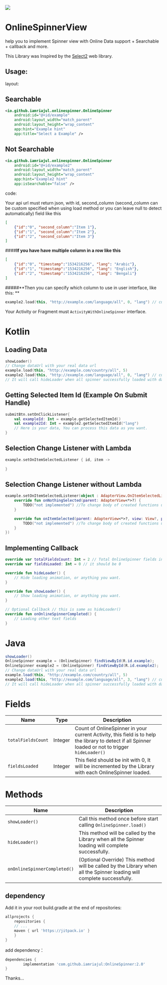 [![](https://jitpack.io/v/iamriajul/OnlineSpinner.svg)](https://jitpack.io/#iamriajul/OnlineSpinner)

# OnlineSpinnerView

help you to implement Spinner view with Online Data support + Searchable + callback and more.

This Library was Inspired by the [Select2](https://select2.org) web library.

Usage:
---

layout:

Searchable
---
```xml
<io.github.iamriajul.onlinespinner.OnlineSpinner
    android:id="@+id/example"
    android:layout_width="match_parent"
    android:layout_height="wrap_content"
    app:hint="Example hint"
    app:title="Select a Example" />
```

Not Searchable
---
```xml
<io.github.iamriajul.onlinespinner.OnlineSpinner
    android:id="@+id/example2"
    android:layout_width="match_parent"
    android:layout_height="wrap_content"
    app:hint="Example2 hint"
    app:isSearchable="false" />
```
code:

Your api url must return json, with id, second_column (second_column can be custom specified when using load method or you can leave null to detect automatically) field like this  
```json
[
    {"id":"0", "second_column":"Item 1"},
    {"id":"1", "second_column":"Item 2"},
    {"id":"2", "second_column":"Item 3"}
]
```
####**If you have have multiple column in a row like this**
 ```json
 [
     {"id":"0", "timestamp":"1534216256", "lang": "Arabic"},
     {"id":"1", "timestamp":"1534216256", "lang": "English"},
     {"id":"2", "timestamp":"1534216256", "lang": "Bengali"}
 ]
 ```
#####**Then you can specify which column to use in user interface, like this: **
```kotlin
example2.load(this, "http://example.com/language/all", 0, "lang") // custom specified column name and selected is Arabic
```

Your Activity or Fragment must `ActivityWithOnlineSpinner` interface.

Kotlin
======
Loading Data
---
```kotlin
showLoader()
// Change dataUrl with your real data url
example.load(this, "http://example.com/country/all", 5)
example2.load(this, "http://example.com/language/all", 0, "lang") // custom specified column name
// It will call hideLoader when all spinner successfully loaded with data.
```

Getting Selected Item Id (Example On Submit Handle)
---
```kotlin
submitBtn.setOnClickListener{
    val exampleId: Int = example.getSelectedItemId()
    val example2Id: Int = example2.getSelectedItemId("lang")
    // Here is your data, You can process this data as you want.
}
```

Selection Change Listener with Lambda
---
```kotlin
example.setOnItemSelectedListener { id, item -> 
    
}
```

Selection Change Listener without Lambda
---
```kotlin
example.setOnItemSelectedListener(object : AdapterView.OnItemSelectedListener {
    override fun onNothingSelected(parent: AdapterView<*>?) {
        TODO("not implemented") //To change body of created functions use File | Settings | File Templates.
    }

    override fun onItemSelected(parent: AdapterView<*>?, view: View?, position: Int, id: Long) {
        TODO("not implemented") //To change body of created functions use File | Settings | File Templates.
    }
})
```

Implementing Callback
---
```kotlin
override var totalFieldsCount: Int = 2 // Total OnlineSpinner fields in this activity is using
override var fieldsLoaded: Int = 0 // it should be 0

override fun hideLoader() {
    // Hide loading animation, or anything you want.
}

override fun showLoader() {
    // Show loading animation, or anything you want.
}

// Optional Callback // this is same as hideLoader()
override fun onOnlineSpinnerCompleted() {
    // Loading other text fields
}

```

Java
======
```java
showLoader()
OnlineSpinner example = (OnlineSpinner) findViewById(R.id.example);
OnlineSpinner example2 = (OnlineSpinner) findViewById(R.id.example2);
// Change dataUrl with your real data url
example.load(this, "http://example.com/country/all", 5)
example2.load(this, "http://example.com/language/all", 3, "lang") // custom specified column name
// It will call hideLoader when all spinner successfully loaded with data.
```

Fields
======================
Name | Type | Description
--- | --- | ---
`totalFieldsCount` | Integer | Count of OnlineSpinner in your current Activity, this field is to help the library to detect if all Spinner loaded or not to trigger `hideLoader()`
`fieldsLoaded` | Integer | This field should be init with 0, It will be incremented by the Library with each OnlineSpinner loaded.


Methods
======================
Name | Description
--- | ---
`showLoader()` | Call this method once before start calling `OnlineSpinner.load()`
`hideLoader()` | This method will be called by the Library when all the Spinner loading will complete successfully.
`onOnlineSpinnerCompleted()` | (Optional Override) This method will be called by the Library when all the Spinner loading will complete successfully.


dependency
---
Add it in your root build.gradle at the end of repositories:

```groovy
allprojects {
    repositories {
	// ...
	maven { url 'https://jitpack.io' }
    }
}
```
add dependency：

```groovy
dependencies {
        implementation 'com.github.iamriajul:OnlineSpinner:2.0'
}
```

Thanks...